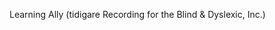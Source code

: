 <Token xmlns:xlink="http://www.w3.org/1999/xlink"><embeddedLabel xmlns="http://ddue.schemas.microsoft.com/authoring/2003/5">Learning Ally (tidigare Recording for the Blind &amp; Dyslexic, Inc.) </embeddedLabel></Token>

<!--HONumber=Jun16_HO4-->


